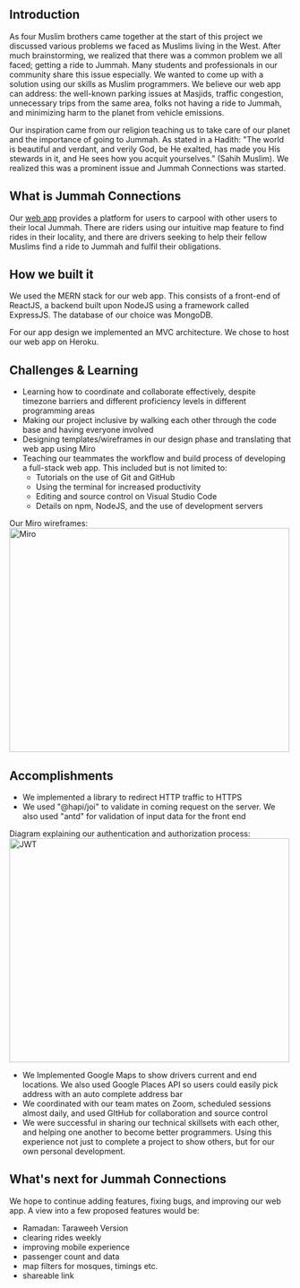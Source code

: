 ## Introduction

As four Muslim brothers came together at the start of this project we discussed various problems we faced as Muslims living in the West. After much brainstorming, we realized that there was a common problem we all faced; getting a ride to Jummah. Many students and professionals in our community share this issue especially. We wanted to come up with a solution using our skills as Muslim programmers. We believe our web app can address: the well-known parking issues at Masjids, traffic congestion, unnecessary trips from the same area, folks not having a ride to Jummah, and minimizing harm to the planet from vehicle emissions.

Our inspiration came from our religion teaching us to take care of our planet and the importance of going to Jummah. As stated in a Hadith: "The world is beautiful and verdant, and verily God, be He exalted, has made you His stewards in it, and He sees how you acquit yourselves.” (Sahih Muslim). We realized this was a prominent issue and Jummah Connections was started.

## What is Jummah Connections

Our [web app](https://jummah-carpool.herokuapp.com/) provides a platform for users to carpool with other users to their local Jummah. There are riders using our intuitive map feature to find rides in their locality, and there are drivers seeking to help their fellow Muslims find a ride to Jummah and fulfil their obligations.

## How we built it

We used the MERN stack for our web app. This consists of a front-end of ReactJS, a backend built upon NodeJS using a framework called ExpressJS. The database of our choice was MongoDB.

For our app design we implemented an MVC architecture. We chose to host our web app on Heroku.

## Challenges & Learning

- Learning how to coordinate and collaborate effectively, despite timezone barriers and different proficiency levels in different programming areas
- Making our project inclusive by walking each other through the code base and having everyone involved
- Designing templates/wireframes in our design phase and translating that web app using Miro
- Teaching our teammates the workflow and build process of developing a full-stack web app. This included but is not limited to:
  - Tutorials on the use of Git and GitHub
  - Using the terminal for increased productivity
  - Editing and source control on Visual Studio Code
  - Details on npm, NodeJS, and the use of development servers

Our Miro wireframes:
<img src="https://i.imgur.com/tQoLnan.png" alt="Miro" width="500" height="400">

## Accomplishments

- We implemented a library to redirect HTTP traffic to HTTPS
- We used "@hapi/joi" to validate in coming request on the server. We also used "antd" for validation of input data for the front end

Diagram explaining our authentication and authorization process:
<img src="http://www.dnnsoftware.com/docs/common/img/gra-jwtprocess.png" alt="JWT" width="500" height="400">

- We Implemented Google Maps to show drivers current and end locations. We also used Google Places API so users could easily pick address with an auto complete address bar
- We coordinated with our team mates on Zoom, scheduled sessions almost daily, and used GItHub for collaboration and source control
- We were successful in sharing our technical skillsets with each other, and helping one another to become better programmers. Using this experience not just to complete a project to show others, but for our own personal development.

## What's next for Jummah Connections

We hope to continue adding features, fixing bugs, and improving our web app. A view into a few proposed features would be:

- Ramadan: Taraweeh Version
- clearing rides weekly
- improving mobile experience
- passenger count and data
- map filters for mosques, timings etc.
- shareable link
